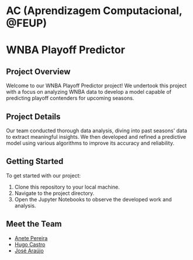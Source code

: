 # AC (Aprendizagem Computacional, @FEUP) 

# WNBA Playoff Predictor

## Project Overview
Welcome to our WNBA Playoff Predictor project! We undertook this project with a focus on analyzing WNBA data to develop a model capable of predicting playoff contenders for upcoming seasons.

## Project Details
Our team conducted thorough data analysis, diving into past seasons' data to extract meaningful insights. We then developed and refined a predictive model using various algorithms to improve its accuracy and reliability.

## Getting Started
To get started with our project:
1. Clone this repository to your local machine.
2. Navigate to the project directory.
3. Open the Jupyter Notebooks to observe the developed work and analysis.

## Meet the Team
- [Anete Pereira](https://github.com/anetep)
- [Hugo Castro](https://github.com/hugocastro28)
- [José Araújo](https://github.com/zearaujo11)

